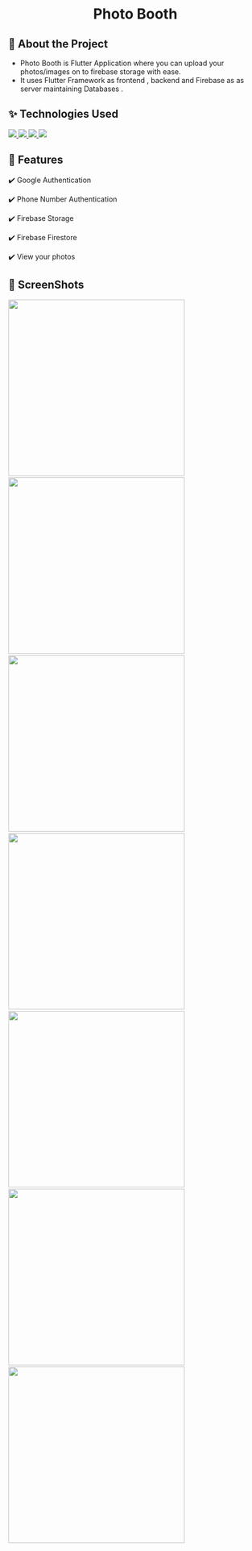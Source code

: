 <h1 align="center"> Photo Booth </h1>

## 🎯 About the Project
* Photo Booth is Flutter Application where you can upload your photos/images on to firebase storage with ease.  
* It uses Flutter Framework as frontend , backend and Firebase as as server maintaining Databases .

## ✨ Technologies Used

<p align = "center">

<a href="https://flutter.dev/" target="_blank"> <img src="https://img.icons8.com/color/48/000000/flutter.png"/> </a>
<a href="https://dart.dev/" target="_blank"> <img src="https://img.icons8.com/color/48/000000/dart.png"/> </a>
<a href="https://firebase.google.com/" target="_blank"> <img src="https://img.icons8.com/color/48/000000/firebase.png"/> </a>
<a href="https://git-scm.com/" target="_blank"> <img src="https://img.icons8.com/color/48/000000/git.png"/> </a> 
</p>

## 🚀 Features 
✔️ Google Authentication

✔️ Phone Number Authentication

✔️ Firebase Storage

✔️ Firebase Firestore

✔️ View your photos

## 🏁 ScreenShots



<p align="center">

  <img src="images\Screenshot_2021-11-24-09-38-47-32_58b84a04f5e0ef05c042c55f2414b43f.jpg" width="350">&nbsp;&nbsp;&nbsp;&nbsp;&nbsp;&nbsp;&nbsp;&nbsp;&nbsp;<img src="images\Screenshot_2021-11-24-09-37-48-64_58b84a04f5e0ef05c042c55f2414b43f.jpg" width="350" >&nbsp;&nbsp;&nbsp;&nbsp;&nbsp;&nbsp;&nbsp;&nbsp;&nbsp;<img src="images\Screenshot_2021-11-24-17-57-31-53_58b84a04f5e0ef05c042c55f2414b43f.jpg" width="350" >&nbsp;&nbsp;&nbsp;&nbsp;&nbsp;&nbsp;&nbsp;&nbsp;&nbsp;
  <img src="images\Screenshot_2021-11-24-17-58-57-37_58b84a04f5e0ef05c042c55f2414b43f.jpg" width="350" >&nbsp;&nbsp;&nbsp;&nbsp;&nbsp;&nbsp;&nbsp;&nbsp;&nbsp;<img src="images\Screenshot_2021-11-24-17-59-22-12_58b84a04f5e0ef05c042c55f2414b43f.jpg" width="350" >&nbsp;&nbsp;&nbsp;&nbsp;&nbsp;&nbsp;&nbsp;&nbsp;&nbsp;<img src="images\Screenshot_2021-11-24-17-59-40-81_58b84a04f5e0ef05c042c55f2414b43f.jpg" width="350" >&nbsp;&nbsp;&nbsp;&nbsp;&nbsp;&nbsp;&nbsp;&nbsp;&nbsp;
  <img src="images\Screenshot_2021-11-24-17-59-48-65_58b84a04f5e0ef05c042c55f2414b43f.jpg" width="350" >&nbsp;&nbsp;&nbsp;&nbsp;&nbsp;&nbsp;&nbsp;&nbsp;&nbsp;
</p>
